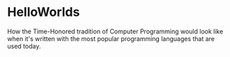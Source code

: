 # HelloWorlds
How the Time-Honored tradition of Computer Programming would look like when it's written with the most popular programming languages that are used today.
